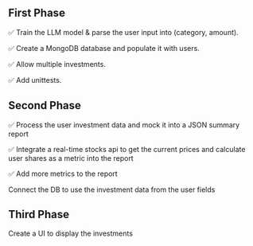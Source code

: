 ## First Phase

✅ Train the LLM model & parse the user input into (category, amount). 

✅ Create a MongoDB database and populate it with users.

✅ Allow multiple investments.

✅ Add unittests.

## Second Phase

✅ Process the user investment data and mock it into a JSON summary report

✅ Integrate a real-time stocks api to get the current prices and calculate user shares as a metric into the report

✅ Add more metrics to the report

Connect the DB to use the investment data from the user fields 

## Third Phase 

Create a UI to display the investments 
